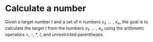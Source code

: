 # Calculate a number

Given a target number *t* and a set of *n* numbers *x<sub>1</sub>, ... , x<sub>n</sub>*, the goal is to calculate the target *t* from the numbers *x<sub>1</sub>, ... , x<sub>n</sub>* using the arithmetic operators +, -, *, /, and unrestricted parentheses.

